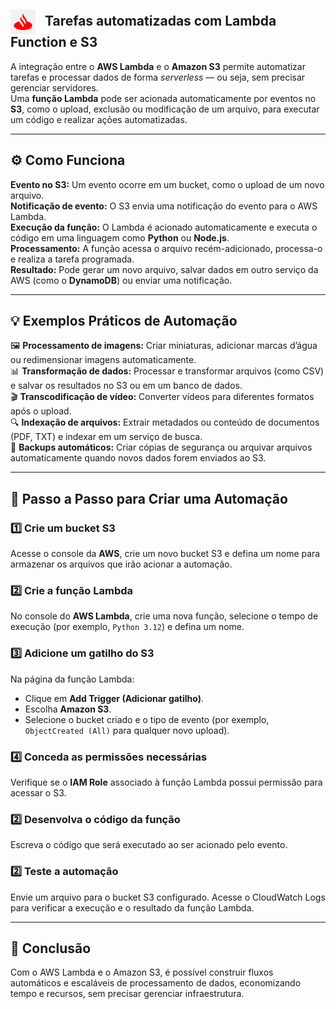 <h2 align="left">
  <img src="assets/logo_sant.png" width="40" style="vertical-align: middle; margin-right: 10px;">
   Tarefas automatizadas com Lambda Function e S3
</h2>


A integração entre o **AWS Lambda** e o **Amazon S3** permite automatizar tarefas e processar dados de forma *serverless* — ou seja, sem precisar gerenciar servidores.  
Uma **função Lambda** pode ser acionada automaticamente por eventos no **S3**, como o upload, exclusão ou modificação de um arquivo, para executar um código e realizar ações automatizadas.

---

## ⚙️ Como Funciona

 **Evento no S3:** Um evento ocorre em um bucket, como o upload de um novo arquivo.  
 **Notificação de evento:** O S3 envia uma notificação do evento para o AWS Lambda.  
 **Execução da função:** O Lambda é acionado automaticamente e executa o código em uma linguagem como **Python** ou **Node.js**.  
 **Processamento:** A função acessa o arquivo recém-adicionado, processa-o e realiza a tarefa programada.  
 **Resultado:** Pode gerar um novo arquivo, salvar dados em outro serviço da AWS (como o **DynamoDB**) ou enviar uma notificação.

---

## 💡 Exemplos Práticos de Automação

🖼️ **Processamento de imagens:** Criar miniaturas, adicionar marcas d’água ou redimensionar imagens automaticamente.  
📊 **Transformação de dados:** Processar e transformar arquivos (como CSV) e salvar os resultados no S3 ou em um banco de dados.  
🎬 **Transcodificação de vídeo:** Converter vídeos para diferentes formatos após o upload.  
🔍 **Indexação de arquivos:** Extrair metadados ou conteúdo de documentos (PDF, TXT) e indexar em um serviço de busca.  
💾 **Backups automáticos:** Criar cópias de segurança ou arquivar arquivos automaticamente quando novos dados forem enviados ao S3.

---

## 🧩 Passo a Passo para Criar uma Automação

### 1️⃣ Crie um bucket S3
Acesse o console da **AWS**, crie um novo bucket S3 e defina um nome para armazenar os arquivos que irão acionar a automação.

### 2️⃣ Crie a função Lambda
No console do **AWS Lambda**, crie uma nova função, selecione o tempo de execução (por exemplo, `Python 3.12`) e defina um nome.

### 3️⃣ Adicione um gatilho do S3
Na página da função Lambda:
- Clique em **Add Trigger (Adicionar gatilho)**.  
- Escolha **Amazon S3**.  
- Selecione o bucket criado e o tipo de evento (por exemplo, `ObjectCreated (All)` para qualquer novo upload).

### 4️⃣ Conceda as permissões necessárias
Verifique se o **IAM Role** associado à função Lambda possui permissão para acessar o S3.

### 2️⃣ Desenvolva o código da função
Escreva o código que será executado ao ser acionado pelo evento.

### 2️⃣ Teste a automação
Envie um arquivo para o bucket S3 configurado.
Acesse o CloudWatch Logs para verificar a execução e o resultado da função Lambda.

---

## 💬 Conclusão

Com o AWS Lambda e o Amazon S3, é possível construir fluxos automáticos e escaláveis de processamento de dados, economizando tempo e recursos, sem precisar gerenciar infraestrutura.

